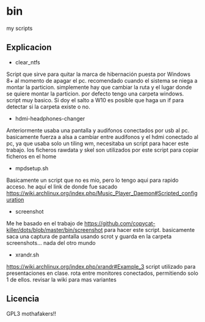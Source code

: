 # bin

my scripts

## Explicacion

* clear_ntfs

Script que sirve para quitar la marca de hibernación puesta por Windows 8+
al momento de apagar el pc. recomendado cuando el sistema se niega
a montar la particion. simplemente hay que cambiar la ruta y el lugar
donde se quiere montar la particion. por defecto tengo una carpeta windows.
script muy basico. Si doy el salto a W10 es posible que haga un if para detectar
si la carpeta existe o no.

* hdmi-headphones-changer

Anteriormente usaba una pantalla y audifonos conectados por usb al pc.
basicamente fuerza a alsa a cambiar entre audifonos y el hdmi conectado al pc,
ya que usaba solo un tiling wm, necesitaba un script para hacer este trabajo.
los ficheros rawdata y skel son utilizados por este script para copiar ficheros
en el home

* mpdsetup.sh

Basicamente un script que no es mio, pero lo tengo aqui para rapido acceso.
he aquí el link de donde fue sacado https://wiki.archlinux.org/index.php/Music_Player_Daemon#Scripted_configuration

* screenshot

Me he basado en el trabajo de https://github.com/copycat-killer/dots/blob/master/bin/screenshot
para hacer este script. basicamente saca una captura de pantalla usando
scrot y guarda en la carpeta screenshots... nada del otro mundo

* xrandr.sh

https://wiki.archlinux.org/index.php/xrandr#Example_3 script utilizado para
presentaciones en clase. rota entre monitores conectados, permitiendo solo
1 de ellos. revisar la wiki para mas variantes

## Licencia

GPL3 mothafakers!!
